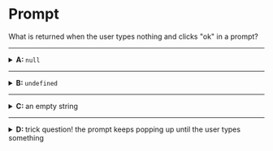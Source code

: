 # Prompt

What is returned when the user types nothing and clicks "ok" in a prompt?

---

<details>
<summary><strong>A: </strong> <code>null</code></summary>
<br>

✖ Nope.

`prompt` will only return `null` when the user clicks "cancel".

When the user clicks "ok" whatever is written in the text box will be returned
as a string. If the text box is empty, then a string is still returned but it is
an empty string.

- "ok" -> string
- "cancel" -> `null`

</details>

---

<details>

<summary><strong>B: </strong><code>undefined</code></summary>
<br>

✖ Nope.

`alert` returns `undefined`, but `prompt` can never return `undefined`.

`prompt` can only return `null` or a string:

- "ok" -> string
- "cancel" -> `null`

</details>

---

<details>

<summary><strong>C: </strong>an empty string</summary>
<br>

✔ Correct!

When the user clicks "ok" a string will be returned no matter what they typed,
even if they didn't type anything!

`null` is only returned when the user cancels, no matter what they typed:

- "ok" -> string
- "cancel" -> `null`

Always.

</details>

---

<details>
<summary><strong>D: </strong>trick question! the prompt keeps popping up until the user types something</summary>
<br>

✖ Nope.

A prompt will go away after the user clicks "ok" or "cancel", no matter what the
user typed in the text box:

```js
'use strict';

let input = prompt('do whatever you want');

console.log(input);
```

The prompt in the Cat Detector keeps popping up because it is in a while loop,
not because it's a prompt. The while loop repeats it's body until the input is
not `null`. Because the `prompt` is in the loop body it pops up over and over
again until the user clicks "ok" and the input is a string.

`prompt` is being called once for every time you see a pop-up box (try using the
_trace_ button to see this in the console):

```js
'use strict';

let input = null;
while (input === null) {
  input = prompt('click "ok"');
}

console.log(input);
```

</details>
